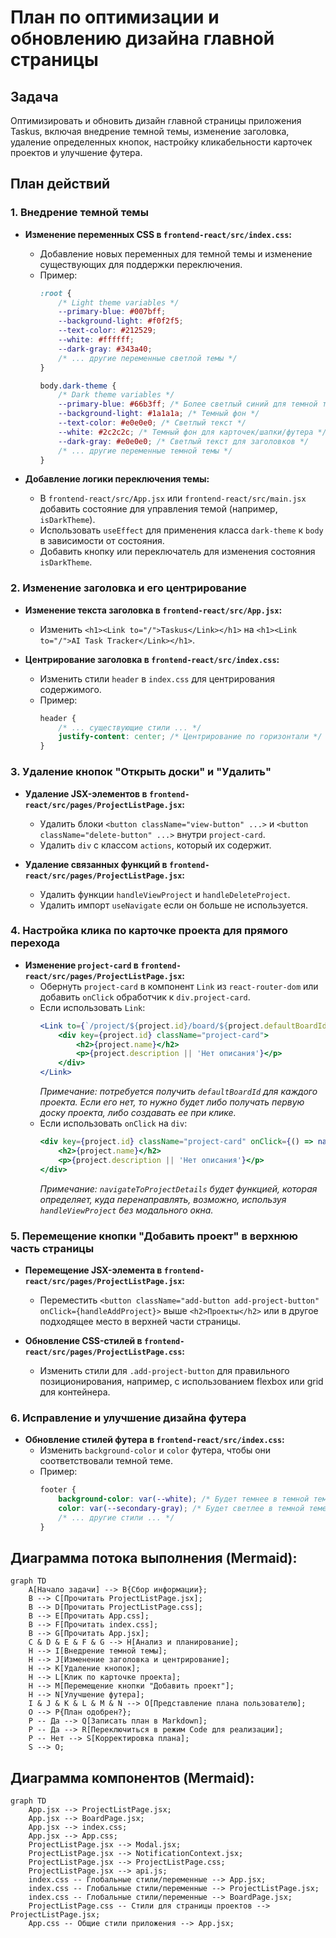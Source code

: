 # План по оптимизации и обновлению дизайна главной страницы

## Задача
Оптимизировать и обновить дизайн главной страницы приложения Taskus, включая внедрение темной темы, изменение заголовка, удаление определенных кнопок, настройку кликабельности карточек проектов и улучшение футера.

## План действий

### 1. Внедрение темной темы

*   **Изменение переменных CSS в `frontend-react/src/index.css`:**
    *   Добавление новых переменных для темной темы и изменение существующих для поддержки переключения.
    *   Пример:
        ```css
        :root {
            /* Light theme variables */
            --primary-blue: #007bff;
            --background-light: #f0f2f5;
            --text-color: #212529;
            --white: #ffffff;
            --dark-gray: #343a40;
            /* ... другие переменные светлой темы */
        }

        body.dark-theme {
            /* Dark theme variables */
            --primary-blue: #66b3ff; /* Более светлый синий для темной темы */
            --background-light: #1a1a1a; /* Темный фон */
            --text-color: #e0e0e0; /* Светлый текст */
            --white: #2c2c2c; /* Темный фон для карточек/шапки/футера */
            --dark-gray: #e0e0e0; /* Светлый текст для заголовков */
            /* ... другие переменные темной темы */
        }
        ```

*   **Добавление логики переключения темы:**
    *   В `frontend-react/src/App.jsx` или `frontend-react/src/main.jsx` добавить состояние для управления темой (например, `isDarkTheme`).
    *   Использовать `useEffect` для применения класса `dark-theme` к `body` в зависимости от состояния.
    *   Добавить кнопку или переключатель для изменения состояния `isDarkTheme`.

### 2. Изменение заголовка и его центрирование

*   **Изменение текста заголовка в `frontend-react/src/App.jsx`:**
    *   Изменить `<h1><Link to="/">Taskus</Link></h1>` на `<h1><Link to="/">AI Task Tracker</Link></h1>`.

*   **Центрирование заголовка в `frontend-react/src/index.css`:**
    *   Изменить стили `header` в `index.css` для центрирования содержимого.
    *   Пример:
        ```css
        header {
            /* ... существующие стили ... */
            justify-content: center; /* Центрирование по горизонтали */
        }
        ```

### 3. Удаление кнопок "Открыть доски" и "Удалить"

*   **Удаление JSX-элементов в `frontend-react/src/pages/ProjectListPage.jsx`:**
    *   Удалить блоки `<button className="view-button" ...>` и `<button className="delete-button" ...>` внутри `project-card`.
    *   Удалить `div` с классом `actions`, который их содержит.

*   **Удаление связанных функций в `frontend-react/src/pages/ProjectListPage.jsx`:**
    *   Удалить функции `handleViewProject` и `handleDeleteProject`.
    *   Удалить импорт `useNavigate` если он больше не используется.

### 4. Настройка клика по карточке проекта для прямого перехода

*   **Изменение `project-card` в `frontend-react/src/pages/ProjectListPage.jsx`:**
    *   Обернуть `project-card` в компонент `Link` из `react-router-dom` или добавить `onClick` обработчик к `div.project-card`.
    *   Если использовать `Link`:
        ```jsx
        <Link to={`/project/${project.id}/board/${project.defaultBoardId}`} className="project-card-link">
            <div key={project.id} className="project-card">
                <h2>{project.name}</h2>
                <p>{project.description || 'Нет описания'}</p>
            </div>
        </Link>
        ```
        *Примечание: потребуется получить `defaultBoardId` для каждого проекта. Если его нет, то нужно будет либо получать первую доску проекта, либо создавать ее при клике.*
    *   Если использовать `onClick` на `div`:
        ```jsx
        <div key={project.id} className="project-card" onClick={() => navigateToProjectDetails(project.id)}>
            <h2>{project.name}</h2>
            <p>{project.description || 'Нет описания'}</p>
        </div>
        ```
        *Примечание: `navigateToProjectDetails` будет функцией, которая определяет, куда перенаправлять, возможно, используя `handleViewProject` без модального окна.*

### 5. Перемещение кнопки "Добавить проект" в верхнюю часть страницы

*   **Перемещение JSX-элемента в `frontend-react/src/pages/ProjectListPage.jsx`:**
    *   Переместить `<button className="add-button add-project-button" onClick={handleAddProject}>` выше `<h2>Проекты</h2>` или в другое подходящее место в верхней части страницы.

*   **Обновление CSS-стилей в `frontend-react/src/pages/ProjectListPage.css`:**
    *   Изменить стили для `.add-project-button` для правильного позиционирования, например, с использованием flexbox или grid для контейнера.

### 6. Исправление и улучшение дизайна футера

*   **Обновление стилей футера в `frontend-react/src/index.css`:**
    *   Изменить `background-color` и `color` футера, чтобы они соответствовали темной теме.
    *   Пример:
        ```css
        footer {
            background-color: var(--white); /* Будет темнее в темной теме */
            color: var(--secondary-gray); /* Будет светлее в темной теме */
            /* ... другие стили ... */
        }
        ```

## Диаграмма потока выполнения (Mermaid):

```mermaid
graph TD
    A[Начало задачи] --> B{Сбор информации};
    B --> C[Прочитать ProjectListPage.jsx];
    B --> D[Прочитать ProjectListPage.css];
    B --> E[Прочитать App.css];
    B --> F[Прочитать index.css];
    B --> G[Прочитать App.jsx];
    C & D & E & F & G --> H[Анализ и планирование];
    H --> I[Внедрение темной темы];
    H --> J[Изменение заголовка и центрирование];
    H --> K[Удаление кнопок];
    H --> L[Клик по карточке проекта];
    H --> M[Перемещение кнопки "Добавить проект"];
    H --> N[Улучшение футера];
    I & J & K & L & M & N --> O[Представление плана пользователю];
    O --> P{План одобрен?};
    P -- Да --> Q[Записать план в Markdown];
    P -- Да --> R[Переключиться в режим Code для реализации];
    P -- Нет --> S[Корректировка плана];
    S --> O;
```

## Диаграмма компонентов (Mermaid):

```mermaid
graph TD
    App.jsx --> ProjectListPage.jsx;
    App.jsx --> BoardPage.jsx;
    App.jsx --> index.css;
    App.jsx --> App.css;
    ProjectListPage.jsx --> Modal.jsx;
    ProjectListPage.jsx --> NotificationContext.jsx;
    ProjectListPage.jsx --> ProjectListPage.css;
    ProjectListPage.jsx --> api.js;
    index.css -- Глобальные стили/переменные --> App.jsx;
    index.css -- Глобальные стили/переменные --> ProjectListPage.jsx;
    index.css -- Глобальные стили/переменные --> BoardPage.jsx;
    ProjectListPage.css -- Стили для страницы проектов --> ProjectListPage.jsx;
    App.css -- Общие стили приложения --> App.jsx;